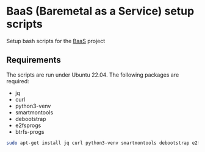 # BaaS (Baremetal as a Service) setup scripts

Setup bash scripts for the [BaaS](https://github.com/baas-project/baas) project

## Requirements
The scripts are run under Ubuntu 22.04. The following packages are required:

- jq
- curl
- python3-venv
- smartmontools
- debootstrap
- e2fsprogs
- btrfs-progs

```bash
sudo apt-get install jq curl python3-venv smartmontools debootstrap e2fsprogs btrfs-progs
```
